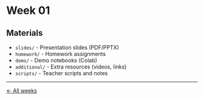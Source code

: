 # Week 01

## Materials

- `slides/` - Presentation slides (PDF/PPTX)
- `homework/` - Homework assignments
- `demo/` - Demo notebooks (Colab)
- `additional/` - Extra resources (videos, links)
- `scripts/` - Teacher scripts and notes

---

[← All weeks](/resources/)
